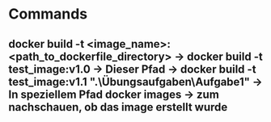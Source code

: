 # Commands
docker build -t <image_name>:<tag> <path_to_dockerfile_directory>
-> docker build -t **test_image:v1.0**
    -> Dieser Pfad
-> docker build -t **test_image:v1.1** ".\Übungsaufgaben\Aufgabe1"
    -> In speziellem Pfad
docker images
-> zum nachschauen, ob das image erstellt wurde
---